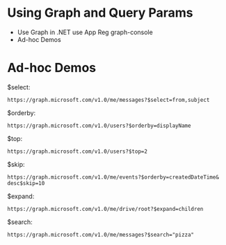 # Using Graph and Query Params

-   Use Graph in .NET use App Reg graph-console
-   Ad-hoc Demos

# Ad-hoc Demos

$select:

```
https://graph.microsoft.com/v1.0/me/messages?$select=from,subject
```

$orderby:

```
https://graph.microsoft.com/v1.0/users?$orderby=displayName
```

$top:

```
https://graph.microsoft.com/v1.0/users?$top=2
```

$skip:

```
https://graph.microsoft.com/v1.0/me/events?$orderby=createdDateTime& desc$skip=10
```

$expand:

```
https://graph.microsoft.com/v1.0/me/drive/root?$expand=children
```

$search:

```
https://graph.microsoft.com/v1.0/me/messages?$search="pizza"
```
